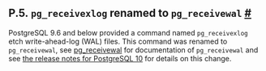## P.5. `pg_receivexlog` renamed to `pg_receivewal` [#](#APP-PGRECEIVEXLOG)

PostgreSQL 9.6 and below provided a command named `pg_receivexlog` etch write-ahead-log (WAL) files. This command was renamed to `pg_receivewal`, see [pg\_receivewal](app-pgreceivewal.html "pg_receivewal") for documentation of `pg_receivewal` and see [the release notes for PostgreSQL 10](release-prior.html "E.2. Prior Releases") for details on this change.